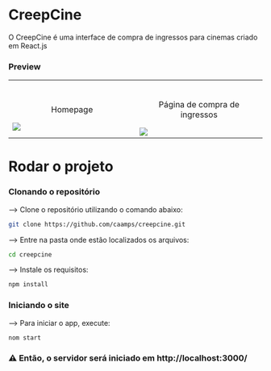 # CreepCine
O CreepCine é uma interface de compra de ingressos para cinemas criado em React.js 
### Preview
<table width="100%"> 
<tr>
<td width="50%">      
&nbsp; 
<br>
<p align="center">
  Homepage
</p>
<img src="https://user-images.githubusercontent.com/121815039/226644827-5416c261-e36f-4020-aeb8-37277976f03d.png">
</td> 
<td width="50%">
<br>
<p align="center">
  Página de compra de ingressos
</p>
<img src="https://user-images.githubusercontent.com/121815039/226645325-7a77f8a7-c26d-4539-8cff-17aaeba18ef6.png">  
</td>
</table>



# Rodar o projeto
### Clonando o repositório

--> Clone o repositório utilizando o comando abaixo:

```bash
git clone https://github.com/caamps/creepcine.git
```


--> Entre na pasta onde estão localizados os arquivos:

```bash
cd creepcine
```

--> Instale os requisitos:

```bash
npm install
```

### Iniciando o site
--> Para iniciar o app, execute:

```bash
nom start
```


### ⚠ Então, o servidor será iniciado em http://localhost:3000/





